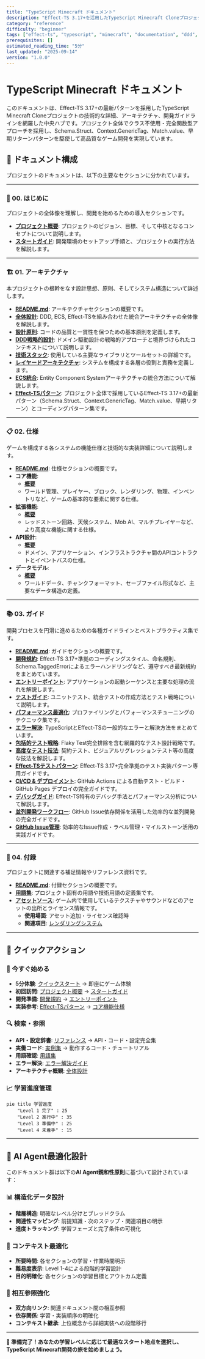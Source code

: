 ```yaml
---
title: "TypeScript Minecraft ドキュメント"
description: "Effect-TS 3.17+を活用したTypeScript Minecraft Cloneプロジェクトの技術ドキュメント中央ハブ。DDD×ECS×関数型プログラミングによる高品質なゲーム開発を実現。"
category: "reference"
difficulty: "beginner"
tags: ["effect-ts", "typescript", "minecraft", "documentation", "ddd", "ecs", "functional-programming"]
prerequisites: []
estimated_reading_time: "5分"
last_updated: "2025-09-14"
version: "1.0.0"
---
```


# TypeScript Minecraft ドキュメント

このドキュメントは、Effect-TS 3.17+の最新パターンを採用したTypeScript Minecraft Cloneプロジェクトの技術的な詳細、アーキテクチャ、開発ガイドラインを網羅した中央ハブです。プロジェクト全体でクラス不使用・完全関数型アプローチを採用し、Schema.Struct、Context.GenericTag、Match.value、早期リターンパターンを駆使して高品質なゲーム開発を実現しています。

## 📖 ドキュメント構成

プロジェクトのドキュメントは、以下の主要なセクションに分かれています。

---

### 🚀 00. はじめに
プロジェクトの全体像を理解し、開発を始めるための導入セクションです。

- **[プロジェクト概要](./00-introduction/00-project-overview.md)**: プロジェクトのビジョン、目標、そして中核となるコンセプトについて説明します。
- **[スタートガイド](./00-introduction/01-getting-started.md)**: 開発環境のセットアップ手順と、プロジェクトの実行方法を解説します。

---

### 🏗️ 01. アーキテクチャ
本プロジェクトの根幹をなす設計思想、原則、そしてシステム構造について詳述します。

- **[README.md](./01-architecture/README.md)**: アーキテクチャセクションの概要です。
- **[全体設計](./01-architecture/00-overall-design.md)**: DDD, ECS, Effect-TSを組み合わせた統合アーキテクチャの全体像を解説します。
- **[設計原則](./01-architecture/01-design-principles.md)**: コードの品質と一貫性を保つための基本原則を定義します。
- **[DDD戦略的設計](./01-architecture/02-ddd-strategic-design.md)**: ドメイン駆動設計の戦略的アプローチと境界づけられたコンテキストについて説明します。
- **[技術スタック](./01-architecture/03-technology-stack.md)**: 使用している主要なライブラリとツールセットの詳細です。
- **[レイヤードアーキテクチャ](./01-architecture/04-layered-architecture.md)**: システムを構成する各層の役割と責務を定義します。
- **[ECS統合](./01-architecture/05-ecs-integration.md)**: Entity Component Systemアーキテクチャの統合方法について解説します。
- **[Effect-TSパターン](./01-architecture/06-effect-ts-patterns.md)**: プロジェクト全体で採用しているEffect-TS 3.17+の最新パターン（Schema.Struct、Context.GenericTag、Match.value、早期リターン）とコーディングパターン集です。

---

### 📋 02. 仕様
ゲームを構成する各システムの機能仕様と技術的な実装詳細について説明します。

- **[README.md](./02-specifications/README.md)**: 仕様セクションの概要です。
- **コア機能**:
  - **[概要](./02-specifications/00-core-features/README.md)**
  - ワールド管理、プレイヤー、ブロック、レンダリング、物理、インベントリなど、ゲームの基本的な要素に関する仕様。
- **拡張機能**:
  - **[概要](./02-specifications/01-enhanced-features/README.md)**
  - レッドストーン回路、天候システム、Mob AI、マルチプレイヤーなど、より高度な機能に関する仕様。
- **API設計**:
  - **[概要](./02-specifications/02-api-design/README.md)**
  - ドメイン、アプリケーション、インフラストラクチャ間のAPIコントラクトとイベントバスの仕様。
- **データモデル**:
  - **[概要](./02-specifications/03-data-models/README.md)**
  - ワールドデータ、チャンクフォーマット、セーブファイル形式など、主要なデータ構造の定義。

---

### 📚 03. ガイド
開発プロセスを円滑に進めるための各種ガイドラインとベストプラクティス集です。

- **[README.md](./03-guides/README.md)**: ガイドセクションの概要です。
- **[開発規約](./03-guides/00-development-conventions.md)**: Effect-TS 3.17+準拠のコーディングスタイル、命名規則、Schema.TaggedErrorによるエラーハンドリングなど、遵守すべき最新規約をまとめています。
- **[エントリーポイント](./03-guides/01-entry-points.md)**: アプリケーションの起動シーケンスと主要な処理の流れを解説します。
- **[テストガイド](./03-guides/02-testing-guide.md)**: ユニットテスト、統合テストの作成方法とテスト戦略について説明します。
- **[パフォーマンス最適化](./03-guides/03-performance-optimization.md)**: プロファイリングとパフォーマンスチューニングのテクニック集です。
- **[エラー解決](./03-guides/04-error-resolution.md)**: TypeScriptとEffect-TSの一般的なエラーと解決方法をまとめています。
- **[包括的テスト戦略](./03-guides/05-comprehensive-testing-strategy.md)**: Flaky Test完全排除を含む網羅的なテスト設計戦略です。
- **[高度なテスト技法](./03-guides/06-advanced-testing-techniques.md)**: 契約テスト、ビジュアルリグレッションテスト等の高度な技法を解説します。
- **[Effect-TSテストパターン](./03-guides/07-effect-ts-testing-patterns.md)**: Effect-TS 3.17+完全準拠のテスト実装パターン専用ガイドです。
- **[CI/CD & デプロイメント](./03-guides/08-ci-cd-deployment.md)**: GitHub Actions による自動テスト・ビルド・GitHub Pages デプロイの完全ガイドです。
- **[デバッグガイド](./03-guides/09-debugging-guide.md)**: Effect-TS特有のデバッグ手法とパフォーマンス分析について解説します。
- **[並列開発ワークフロー](./03-guides/10-parallel-development-workflow.md)**: GitHub Issue依存関係を活用した効率的な並列開発の完全ガイドです。
- **[GitHub Issue管理](./03-guides/11-github-issue-management.md)**: 効率的なIssue作成・ラベル管理・マイルストーン活用の実践ガイドです。

---

### 📎 04. 付録
プロジェクトに関連する補足情報やリファレンス資料です。

- **[README.md](./04-appendix/README.md)**: 付録セクションの概要です。
- **[用語集](./04-appendix/00-glossary.md)**: プロジェクト固有の用語や技術用語の定義集です。
- **[アセットソース](./04-appendix/01-asset-sources.md)**: ゲーム内で使用しているテクスチャやサウンドなどのアセットの出所とライセンス情報です。
  - **使用場面**: アセット追加・ライセンス確認時
  - **関連項目**: [レンダリングシステム](./02-specifications/00-core-features/05-rendering-system.md)

---

## 🎯 クイックアクション

### 🚀 今すぐ始める
- **5分体験**: [クイックスタート](./00-quickstart/README.md) → 即座にゲーム体験
- **初回訪問**: [プロジェクト概要](./00-introduction/00-project-overview.md) → [スタートガイド](./00-introduction/01-getting-started.md)
- **開発準備**: [開発規約](./03-guides/00-development-conventions.md) → [エントリーポイント](./03-guides/01-entry-points.md)
- **実装参考**: [Effect-TSパターン](./01-architecture/06-effect-ts-patterns.md) → [コア機能仕様](./02-specifications/00-core-features/README.md)

### 🔍 検索・参照
- **API・設定辞書**: [リファレンス](./05-reference/README.md) → API・コード・設定完全集
- **実働コード**: [実例集](./06-examples/README.md) → 動作するコード・チュートリアル
- **用語確認**: [用語集](./04-appendix/00-glossary.md)
- **エラー解決**: [エラー解決ガイド](./03-guides/04-error-resolution.md)
- **アーキテクチャ概観**: [全体設計](./01-architecture/00-overall-design.md)

### 📈 学習進度管理
```mermaid
pie title 学習進度
    "Level 1 完了" : 25
    "Level 2 進行中" : 35
    "Level 3 準備中" : 25
    "Level 4 未着手" : 15
```

---

## 🤖 AI Agent最適化設計

このドキュメント群は以下の**AI Agent親和性原則**に基づいて設計されています：

### 📊 構造化データ設計
- **階層構造**: 明確なレベル分けとブレッドクラム
- **関連性マッピング**: 前提知識・次のステップ・関連項目の明示
- **進度トラッキング**: 学習フェーズと完了条件の可視化

### 🎯 コンテキスト最適化
- **所要時間**: 各セクションの学習・作業時間明示
- **難易度表示**: Level 1-4による段階的学習設計
- **目的明確化**: 各セクションの学習目標とアウトカム定義

### 🔄 相互参照強化
- **双方向リンク**: 関連ドキュメント間の相互参照
- **依存関係**: 学習・実装順序の明確化
- **コンテキスト継承**: 上位概念から詳細実装への段階移行

---

**🎉 準備完了！あなたの学習レベルに応じて最適なスタート地点を選択し、TypeScript Minecraft開発の旅を始めましょう。**